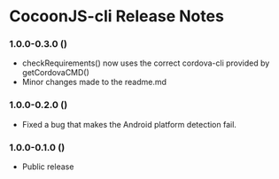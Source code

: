 # CocoonJS-cli Release Notes

### 1.0.0-0.3.0 ()
* checkRequirements() now uses the correct cordova-cli provided by getCordovaCMD() 
* Minor changes made to the readme.md

### 1.0.0-0.2.0 ()
* Fixed a bug that makes the Android platform detection fail.

### 1.0.0-0.1.0 ()
* Public release